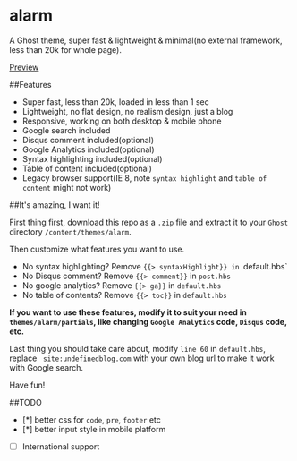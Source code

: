 alarm
=====

A Ghost theme, super fast & lightweight & minimal(no external framework, less than 20k for whole page).

[Preview](http://undefinedblog.com)

##Features

 - Super fast, less than 20k, loaded in less than 1 sec
 - Lightweight, no flat design, no realism design, just a blog
 - Responsive, working on both desktop & mobile phone
 - Google search included
 - Disqus comment included(optional)
 - Google Analytics included(optional)
 - Syntax highlighting included(optional)
 - Table of content included(optional)
 - Legacy browser support(IE 8, note `syntax highlight` and `table of content` might not work)

##It's amazing, I want it!

First thing first, download this repo as a `.zip` file and extract it to your `Ghost` directory `/content/themes/alarm`.

Then customize what features you want to use.

 - No syntax highlighting? Remove `{{> syntaxHighlight}} in `default.hbs`
 - No Disqus comment? Remove `{{> comment}}` in `post.hbs`
 - No google analytics? Remove `{{> ga}}` in `default.hbs`
 - No table of contents? Remove `{{> toc}}` in `default.hbs`

**If you want to use these features, modify it to suit your need in `themes/alarm/partials`, like changing `Google Analytics` code, `Disqus` code, etc.**

Last thing you should take care about, modify `line 60` in `default.hbs`, replace ` site:undefinedblog.com` with your own blog url to make it work with Google search.

Have fun!

##TODO

 - [*] better css for `code`, `pre`, `footer` etc
 - [*] better input style in mobile platform
 - [ ] International support